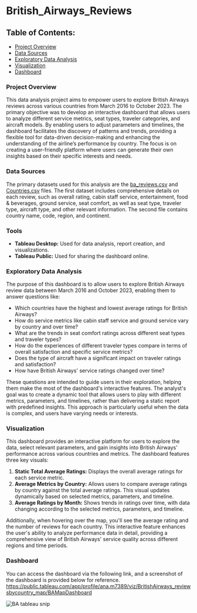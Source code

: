 # British_Airways_Reviews

## Table of Contents:
 - [Project Overview](#project-overview)
 - [Data Sources](#data-sources)
 - [Exploratory Data Analysis](#exploratory-data-analysis)
 - [Visualization](#visualization)
 - [Dashboard](#dashboard)
  
### Project Overview
This data analysis project aims to empower users to explore British Airways reviews across various countries from March 2016 to October 2023. The primary objective was to develop an interactive dashboard that allows users to analyze different service metrics, seat types, traveler categories, and aircraft models. By enabling users to adjust parameters and timelines, the dashboard facilitates the discovery of patterns and trends, providing a flexible tool for data-driven decision-making and enhancing the understanding of the airline’s performance by country. The focus is on creating a user-friendly platform where users can generate their own insights based on their specific interests and needs.

### Data Sources
The primary datasets used for this analysis are the [ba_reviews.csv](https://github.com/user-attachments/files/16742580/ba_reviews.csv) and [Countries.csv](https://github.com/user-attachments/files/16742583/Countries.csv) files. The first dataset includes comprehensive details on each review, such as overall rating, cabin staff service, entertainment, food & beverages, ground service, seat comfort, as well as seat type, traveler type, aircraft type, and other relevant information. The second file contains country name, code, region, and continent.

### Tools
 - **Tableau Desktop:** Used for data analysis, report creation, and visualizations.
 - **Tableau Public:** Used for sharing the dashboard online.

### Exploratory Data Analysis
The purpose of this dashboard is to allow users to explore British Airways review data between March 2016 and October 2023, enabling them to answer questions like:

 - Which countries have the highest and lowest average ratings for British Airways?
 - How do service metrics like cabin staff service and ground service vary by country and over time?
 - What are the trends in seat comfort ratings across different seat types and traveler types?
 - How do the experiences of different traveler types compare in terms of overall satisfaction and specific service metrics?
 - Does the type of aircraft have a significant impact on traveler ratings and satisfaction?
 - How have British Airways' service ratings changed over time?

These questions are intended to guide users in their exploration, helping them make the most of the dashboard's interactive features. The analyst's goal was to create a dynamic tool that allows users to play with different metrics, parameters, and timelines, rather than delivering a static report with predefined insights. This approach is particularly useful when the data is complex, and users have varying needs or interests.

### Visualization
This dashboard provides an interactive platform for users to explore the data, select relevant parameters, and gain insights into British Airways' performance across various countries and metrics. 
The dashboard features three key visuals:

1) **Static Total Average Ratings:** Displays the overall average ratings for each service metric.
2) **Average Metrics by Country:** Allows users to compare average ratings by country against the total average ratings. This visual updates dynamically based on selected metrics, parameters, and timeline.
3) **Average Ratings by Month:** Shows trends in ratings over time, with data changing according to the selected metrics, parameters, and timeline.

Additionally, when hovering over the map, you'll see the average rating and the number of reviews for each country. This interactive feature enhances the user's ability to analyze performance data in detail, providing a comprehensive view of British Airways' service quality across different regions and time periods.

### Dashboard
You can access the dashboard via the following link, and a screenshot of the dashboard is provided below for reference. https://public.tableau.com/app/profile/ana.m7389/viz/BritishAirways_reviewsbycountry_map/BAMapDashboard

![BA tableau snip](https://github.com/user-attachments/assets/7e1cc7d2-0e38-401e-8a24-6e12a66a8d12)



